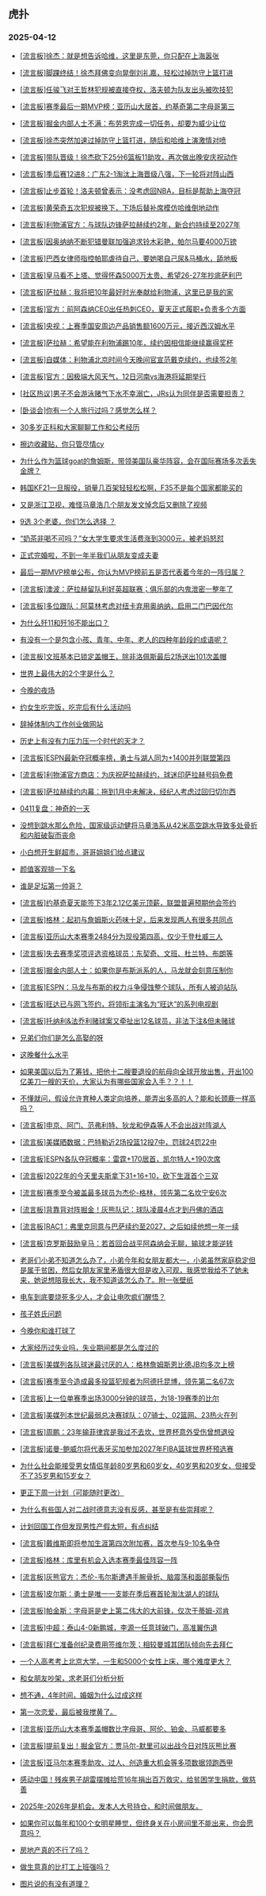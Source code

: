 ## 虎扑 
### 2025-04-12

+ [[流言板]徐杰：就是想告诉哈维，这里是东莞，你只配在上海嚣张](https://bbs.hupu.com/631728862.html)

+ [[流言板]脚踝终结！徐杰拜佛变向晃倒刘礼嘉，轻松过掉防守上篮打进](https://bbs.hupu.com/631727292.html)

+ [[流言板]任骏飞对王哲林犯规被直接夺权，洛夫顿为队友出头被吹技犯](https://bbs.hupu.com/631725730.html)

+ [[流言板]赛季最后一期MVP榜：亚历山大居首，约基奇第二字母哥第三](https://bbs.hupu.com/631726525.html)

+ [[流言板]掘金内部人士不满：布劳恩完成一切任务，却要为威少让位](https://bbs.hupu.com/631729719.html)

+ [[流言板]徐杰突然加速过掉防守上篮打进，随后和哈维上演激情对喷](https://bbs.hupu.com/631726293.html)

+ [[流言板]带队晋级！徐杰砍下25分6篮板11助攻，再次做出晚安庆祝动作](https://bbs.hupu.com/631727560.html)

+ [[流言板]季后赛12进8：广东2-1淘汰上海晋级八强，下一轮将对阵山西](https://bbs.hupu.com/631727504.html)

+ [[流言板]止步首轮！洛夫顿曾表示：没考虑回NBA，目标是帮助上海夺冠](https://bbs.hupu.com/631727889.html)

+ [[流言板]黄荣奇五次犯规被换下，下场后替补席模仿哈维倒地动作](https://bbs.hupu.com/631725092.html)

+ [[流言板]利物浦官方：与球队边锋萨拉赫续约2年，新合约持续至2027年](https://bbs.hupu.com/631719213.html)

+ [[流言板]因奥纳纳不断犯错曼联加强追求铃木彩艳，帕尔马要4000万镑](https://bbs.hupu.com/631722385.html)

+ [[流言板]巴西女律师指控帕耶虐待自己，要她喝自己尿&amp;马桶水，舔地板](https://bbs.hupu.com/631718939.html)

+ [[流言板]皇马看不上塔、觉得怀森5000万太贵、希望26-27年抄底萨利巴](https://bbs.hupu.com/631717773.html)

+ [[流言板]萨拉赫：我将把10年最好时光奉献给利物浦，这里已是我的家](https://bbs.hupu.com/631720756.html)

+ [[流言板]官方：前阿森纳CEO出任热刺CEO，夏天正式履职+负责多个方面](https://bbs.hupu.com/631725886.html)

+ [[流言板]央视：上赛季国安周边产品销售额1600万元，接近西汉姆水平](https://bbs.hupu.com/631718712.html)

+ [[流言板]萨拉赫：希望能在利物浦踢10年，续约因相信能继续赢得奖杯](https://bbs.hupu.com/631719478.html)

+ [[流言板]自媒体：利物浦北京时间今天晚间官宣范戴克续约，也续签2年](https://bbs.hupu.com/631720820.html)

+ [[流言板]官方：因极端大风天气，12日河南vs海港将延期举行](https://bbs.hupu.com/631723900.html)

+ [[社区热议]男子不会游泳赌气下水不幸溺亡，JRs认为同伴是否需要担责？](https://bbs.hupu.com/631722793.html)

+ [[卧谈会]你有一个人旅行过吗？感觉怎么样？](https://bbs.hupu.com/631727729.html)

+ [30多岁正科和大家聊聊工作和公考经历](https://bbs.hupu.com/631725215.html)

+ [擦边收藏贴，你只管尽情cy](https://bbs.hupu.com/631725216.html)

+ [为什么作为篮球goat的詹姆斯，带领美国队豪华阵容，会在国际赛场多次丢失金牌？](https://bbs.hupu.com/631724955.html)

+ [韩国KF21一旦服役，销量几百架轻轻松松啊，F35不是每个国家都能买的](https://bbs.hupu.com/631723357.html)

+ [又是浙江卫视，难怪马章浩几个朋友发文悼念后又删除了视频](https://bbs.hupu.com/631722872.html)

+ [9选 3个老婆，你们怎么选择 ？](https://bbs.hupu.com/631723703.html)

+ [“奶茶非喝不可吗？”女大学生要求生活费涨到3000元，被老妈怒怼](https://bbs.hupu.com/631723274.html)

+ [正式完婚啦，不到一年半我们从朋友变成夫妻](https://bbs.hupu.com/631723234.html)

+ [最后一期MVP榜单公布，你认为MVP榜前五是否代表着今年的一阵归属？](https://bbs.hupu.com/631727127.html)

+ [[流言板]澳波：萨拉赫留队利好英超联赛；俱乐部的内鬼泄密一整年了](https://bbs.hupu.com/631729837.html)

+ [[流言板]多位跟队：阿莫林考虑对纽卡弃用奥纳纳，启用二门巴因代尔](https://bbs.hupu.com/631730113.html)

+ [为什么歼11和歼16不能出口？](https://bbs.hupu.com/631723360.html)

+ [有没有一个是包含小孩、青年、中年、老人的四种年龄段的成语呢？](https://bbs.hupu.com/631730066.html)

+ [[流言板]文班基本已锁定盖帽王，除非洛佩斯最后2场送出101次盖帽](https://bbs.hupu.com/631729994.html)

+ [世界上最伟大的2个字是什么？](https://bbs.hupu.com/631724552.html)

+ [今晚的夜场](https://bbs.hupu.com/631728719.html)

+ [约女生吃完饭，吃完后有什么活动吗](https://bbs.hupu.com/631731281.html)

+ [辞掉体制内工作创业做网站](https://bbs.hupu.com/631729119.html)

+ [历史上有没有力压力压一个时代的天才？](https://bbs.hupu.com/631725739.html)

+ [[流言板]ESPN最新夺冠概率榜，勇士与湖人同为+1400并列联盟第四](https://bbs.hupu.com/631731494.html)

+ [[流言板]利物浦官方商店：为庆祝萨拉赫续约，球迷印萨拉赫号码免费](https://bbs.hupu.com/631719736.html)

+ [[流言板]萨拉赫续约内幕：拖到1月中未解决，经纪人考虑过回归切尔西](https://bbs.hupu.com/631727863.html)

+ [0411复盘：神奇的一天](https://bbs.hupu.com/631728515.html)

+ [没想到跳水那么危险，国家级运动健将马章浩系从42米高空跳水导致多处骨折和内脏破裂而丧命](https://bbs.hupu.com/631729050.html)

+ [小白想开生鲜超市，哥哥姐姐们给点建议](https://bbs.hupu.com/631727195.html)

+ [颜值客观排一下名](https://bbs.hupu.com/631728582.html)

+ [谁是足坛第一帅哥？](https://bbs.hupu.com/631729655.html)

+ [[流言板]约基奇夏天能签下3年2.12亿美元顶薪，联盟普遍预期他会签约](https://bbs.hupu.com/631729923.html)

+ [[流言板]格林：起初与詹姆斯火药味十足，后来发现两人有很多共同点](https://bbs.hupu.com/631730033.html)

+ [[流言板]亚历山大本赛季2484分为现役第四高，仅少于登杜威三人](https://bbs.hupu.com/631729635.html)

+ [[流言板]失去赛季奖项评选资格球员：东契奇、文班、杜兰特、布朗等](https://bbs.hupu.com/631730190.html)

+ [[流言板]掘金内部人士：如果你是布斯派系的人，马龙就会刻意压制你](https://bbs.hupu.com/631729512.html)

+ [[流言板]ESPN：马龙与布斯的权力斗争侵蚀整个球队，所有人被迫站队](https://bbs.hupu.com/631729278.html)

+ [[流言板]旺达已与网飞签约，将领衔主演名为“旺达”的系列电视剧](https://bbs.hupu.com/631723591.html)

+ [[流言板]托纳利&amp;法乔利赌球案又牵扯出12名球员，非法下注&amp;但未赌球](https://bbs.hupu.com/631730848.html)

+ [兄弟们你们是怎么高娶的呀](https://bbs.hupu.com/631732005.html)

+ [这晚餐什么水平](https://bbs.hupu.com/631732166.html)

+ [如果美国以后为了筹钱，把他十二艘要退役的航母向全球开放出售，开出100亿美刀一艘的天价，大家认为有哪些国家会入手？？！！](https://bbs.hupu.com/631729722.html)

+ [不懂就问，假设允许育种人类定向培养，能弄出多高的人？能和长颈鹿一样高吗？](https://bbs.hupu.com/631731303.html)

+ [[流言板]申京、阿门、范弗利特、狄龙和伊森等人不会出战对阵湖人](https://bbs.hupu.com/631732228.html)

+ [[流言板]美媒晒数据：巴特勒近2场投篮12投7中，罚球24罚22中](https://bbs.hupu.com/631730905.html)

+ [[流言板]ESPN各队夺冠概率：雷霆+170居首，凯尔特人+190次席](https://bbs.hupu.com/631731596.html)

+ [[流言板]2022年的今天里夫斯拿下31+16+10，砍下生涯首个三双](https://bbs.hupu.com/631730652.html)

+ [[流言板]赛季至今被盖最多球员为杰伦-格林，领先第二名坎宁安6次](https://bbs.hupu.com/631731148.html)

+ [[流言板]背靠背对阵掘金！灰熊队记：球队凌晨4点才到丹佛的酒店](https://bbs.hupu.com/631730869.html)

+ [[流言板]RAC1：弗里克同意与巴萨续约至2027，之后如续他想一年一续](https://bbs.hupu.com/631730062.html)

+ [[流言板]克罗斯鼓励皇马：若首回合战平阿森纳会无聊，输球才能逆转](https://bbs.hupu.com/631729401.html)

+ [老哥们小弟不知道怎么办了，小弟今年和女朋友都大一，小弟虽然家庭稳定但是属于贫困，然后女朋友家里矛盾很大但是收入可观，我感觉我给不了她未来，她说想陪我长大，我不知道该怎么办了。附一张壁纸](https://bbs.hupu.com/631731231.html)

+ [电车到底要烧死多少人，才会让电吹疯们醒悟？](https://bbs.hupu.com/631730657.html)

+ [孩子姓氏问题](https://bbs.hupu.com/631731735.html)

+ [今晚你和谁打球了](https://bbs.hupu.com/631730043.html)

+ [大家经历过失业吗，失业期间都是怎么度过的](https://bbs.hupu.com/631730250.html)

+ [[流言板]美媒列各队球迷最讨厌的人：格林詹姆斯恩比德JB均多次上榜](https://bbs.hupu.com/631732391.html)

+ [[流言板]赛季至今造成最多投篮犯规者为阿德托昆博，领先第二名67次](https://bbs.hupu.com/631731166.html)

+ [[流言板]上一位单赛季出场3000分钟的球员，为18-19赛季的比尔](https://bbs.hupu.com/631731796.html)

+ [[流言板]美媒列本世纪最弱总决赛球队：07骑士、02篮网、23热火在列](https://bbs.hupu.com/631732429.html)

+ [[流言板]周鹏：23年输菲律宾是我过不去坎，世界杯意外受伤曾想退役](https://bbs.hupu.com/631731273.html)

+ [[流言板]诺曼-鲍威尔将代表牙买加参加2027年FIBA篮球世界杯预选赛](https://bbs.hupu.com/631732370.html)

+ [为什么社会能接受男女情侣年龄80岁男和60岁女，40岁男和20岁女，但接受不了35岁男和15岁女？](https://bbs.hupu.com/631732556.html)

+ [更正下周一计划（可能随时更改）](https://bbs.hupu.com/631731141.html)

+ [为什么有些国人对二战时德意志没有反感，甚至是有些崇拜呢？](https://bbs.hupu.com/631731913.html)

+ [计划回国工作但发现男性产假太短，有点纠结](https://bbs.hupu.com/631732487.html)

+ [[流言板]戴维斯即将参加生涯第四次附加赛，首次参与9-10名争夺](https://bbs.hupu.com/631732321.html)

+ [[流言板]格林：库里有机会入选本赛季最佳阵容一阵](https://bbs.hupu.com/631732636.html)

+ [[流言板]灰熊官方：杰伦-韦尔斯遭遇手腕骨折、脑震荡和面部撕裂伤](https://bbs.hupu.com/631732455.html)

+ [[流言板]皮尔斯：勇士是唯一一支能在季后赛首轮淘汰湖人的球队](https://bbs.hupu.com/631732763.html)

+ [[流言板]帕金斯：字母哥是史上第二伟大的大前锋，仅次于蒂姆-邓肯](https://bbs.hupu.com/631732697.html)

+ [[流言板]中超：泰山4-0新鹏城，李源一任意球破门，高准翼伤退](https://bbs.hupu.com/631726734.html)

+ [[流言板]拜仁准备创纪录费用签维尔茨；相较曼城其团队倾向先去拜仁](https://bbs.hupu.com/631731199.html)

+ [一个人高考考上北京大学，一生和5000个女性上床，哪个难度更大？](https://bbs.hupu.com/631732603.html)

+ [和女朋友吵架，求老哥们分析分析](https://bbs.hupu.com/631732555.html)

+ [想不通，4年时间，婚姻为什么过成这样](https://bbs.hupu.com/631732192.html)

+ [第一次恋爱，最后被我搅黄了。](https://bbs.hupu.com/631732693.html)

+ [[流言板]亚历山大本赛季盖帽数比字母哥、阿伦、铂金、马威都要多](https://bbs.hupu.com/631732881.html)

+ [[流言板]提前复出！掘金官方：贾马尔-默里可以出战今日对阵灰熊比赛](https://bbs.hupu.com/631733464.html)

+ [[流言板]亚马尔本赛季助攻、过人、创造重大机会等多项数据领跑西甲](https://bbs.hupu.com/631730603.html)

+ [感动中国！残疾男子胡雷摆摊拾荒16年捐出百万救灾，给贫困学生捐款，做慈善](https://bbs.hupu.com/631732873.html)

+ [2025年-2026年是机会。发本人大号持仓，和时间做朋友。](https://bbs.hupu.com/631732785.html)

+ [如果你可以每年和100个女明星睡觉，但终身关在小房间里不能出来，你会愿意吗？](https://bbs.hupu.com/631733389.html)

+ [房地产真的不行了吗？](https://bbs.hupu.com/631732822.html)

+ [做生意真的比打工上班强吗？](https://bbs.hupu.com/631732796.html)

+ [图片说的有没有道理？](https://bbs.hupu.com/631732886.html)

